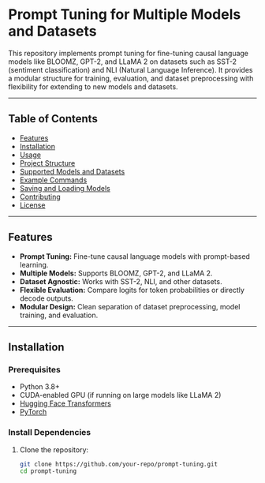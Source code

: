 # **Prompt Tuning for Multiple Models and Datasets**

This repository implements prompt tuning for fine-tuning causal language models like BLOOMZ, GPT-2, and LLaMA 2 on datasets such as SST-2 (sentiment classification) and NLI (Natural Language Inference). It provides a modular structure for training, evaluation, and dataset preprocessing with flexibility for extending to new models and datasets.

---

## **Table of Contents**

- [Features](#features)
- [Installation](#installation)
- [Usage](#usage)
- [Project Structure](#project-structure)
- [Supported Models and Datasets](#supported-models-and-datasets)
- [Example Commands](#example-commands)
- [Saving and Loading Models](#saving-and-loading-models)
- [Contributing](#contributing)
- [License](#license)

---

## **Features**

- **Prompt Tuning:** Fine-tune causal language models with prompt-based learning.
- **Multiple Models:** Supports BLOOMZ, GPT-2, and LLaMA 2.
- **Dataset Agnostic:** Works with SST-2, NLI, and other datasets.
- **Flexible Evaluation:** Compare logits for token probabilities or directly decode outputs.
- **Modular Design:** Clean separation of dataset preprocessing, model training, and evaluation.

---

## **Installation**

### **Prerequisites**
- Python 3.8+
- CUDA-enabled GPU (if running on large models like LLaMA 2)
- [Hugging Face Transformers](https://github.com/huggingface/transformers)
- [PyTorch](https://pytorch.org/get-started/locally/)

### **Install Dependencies**

1. Clone the repository:
   ```bash
   git clone https://github.com/your-repo/prompt-tuning.git
   cd prompt-tuning
